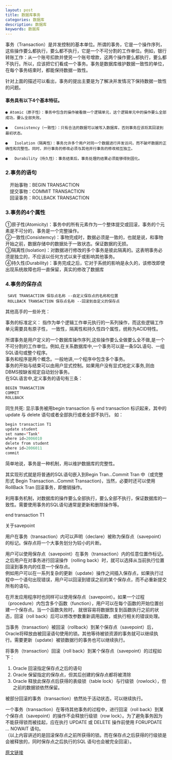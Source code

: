 ```yaml
---
layout: post
title: 数据库事务
categories: 数据库
description: 数据库
keywords: 数据库
---
```


事务（Transaction）是并发控制的基本单位。所谓的事务，它是一个操作序列，这些操作要么都执行，要么都不执行，它是一个不可分割的工作单位。例如，银行转账工作：从一个账号扣款并使另一个账号增款，这两个操作要么都执行，要么都不执行。所以，应该把它们看成一个事务。事务是数据库维护数据一致性的单位，在每个事务结束时，都能保持数据一致性。

针对上面的描述可以看出，事务的提出主要是为了解决并发情况下保持数据一致性的问题。

#### 事务具有以下4个基本特征。

	● Atomic（原子性）：事务中包含的操作被看做一个逻辑单元，这个逻辑单元中的操作要么全部成功，要么全部失败。

	●   Consistency（一致性）：只有合法的数据可以被写入数据库，否则事务应该将其回滚到最初状态。

	●   Isolation（隔离性）：事务允许多个用户对同一个数据进行并发访问，而不破坏数据的正确性和完整性。同时，并行事务的修改必须与其他并行事务的修改相互独立。

	●   Durability（持久性）：事务结束后，事务处理的结果必须能够得到固化。


### 2.事务的语句
　开始事物：BEGIN TRANSACTION  
　提交事物：COMMIT TRANSACTION  
　回滚事务：ROLLBACK TRANSACTION  
### 3.事务的4个属性
  ①原子性(Atomicity)：事务中的所有元素作为一个整体提交或回滚，事务的个元素是不可分的，事务是一个完整操作。  
  ②一致性(Consistemcy)：事物完成时，数据必须是一致的，也就是说，和事物开始之前，数据存储中的数据处于一致状态。保证数据的无损。  
  ③隔离性(Isolation)：对数据进行修改的多个事务是彼此隔离的。这表明事务必须是独立的，不应该以任何方式以来于或影响其他事务。  
  ④持久性(Durability)：事务完成之后，它对于系统的影响是永久的，该修改即使出现系统故障也将一直保留，真实的修改了数据库  
### 4.事务的保存点
     SAVE TRANSACTION 保存点名称 --自定义保存点的名称和位置  
     ROLLBACK TRANSACTION 保存点名称 --回滚到自定义的保存点  

 

 其他高手的一些补充：

 事务的标准定义： 指作为单个逻辑工作单元执行的一系列操作，而这些逻辑工作单元需要具有原子性，  一致性，隔离性和持久性四个属性，统称为ACID特性。

所谓事务是用户定义的一个数据库操作序列,这些操作要么全做要么全不做,是一个不可分割的工作单位。例如,在关系数据库中,一个事务可以是一条SQL语句、一组SQL语句或整个程序。   
事务和程序是两个概念。一般地讲,一个程序中包含多个事务。  
事务的开始与结束可以由用户显式控制。如果用户没有显式地定义事务,则由DBMS按缺省规定自动划分事务。  
在SQL语言中,定义事务的语句有三条：
```java 
BEGIN TRANSACTION 
COMMIT 
ROLLBACK
```

同生共死:
显示事务被用begin transaction 与 end transaction 标识起来，其中的 update 与 delete 语句或者全部执行或者全部不执行。 如：  
```java
begin transaction T1
update student
set name='Tank'
where id=2006010
delete from student
where id=2006011
commit
```
简单地说，事务是一种机制，用以维护数据库的完整性。  

其实现形式就是将普通的SQL语句嵌入到Begin Tran...Commit Tran 中（或完整形式 Begin Transaction...Commit Transaction)，当然，必要时还可以使用RollBack Tran 回滚事务，即撤销操作。

利用事务机制，对数据库的操作要么全部执行，要么全部不执行，保证数据库的一致性。需要使用事务的SQL语句通常是更新和删除操作等。

end transaction T1



关于savepoint

用户在事务（transaction）内可以声明（declare）被称为保存点（savepoint）的标记。保存点将一个大事务划分为较小的片断。  

用户可以使用保存点（savepoint）在事务（transaction）内的任意位置作标记。之后用户在对事务进行回滚操作（rolling back）时，就可以选择从当前执行位置回滚到事务内的任意一个保存点。  
例如用户可以在一系列复杂的更新（update）操作之间插入保存点，如果执行过程中一个语句出现错误，用户可以回滚到错误之前的某个保存点，而不必重新提交所有的语句。  

在开发应用程序时也同样可以使用保存点（savepoint）。如果一个过程（procedure）内包含多个函数（function），用户可以在每个函数的开始位置创建一个保存点。当一个函数失败时， 就很容易将数据恢复到函数执行之前的状态，回滚（roll back）后可以修改参数重新调用函数，或执行相关的错误处理。

当事务（transaction）被回滚（rollback）到某个保存点（savepoint）后，Oracle将释放由被回滚语句使用的锁。其他等待被锁资源的事务就可以继续执行。需要更新（update）被锁数据行的事务也可以继续执行。

将事务（transaction）回滚（roll back）到某个保存点（savepoint）的过程如
下：
1. Oracle 回滚指定保存点之后的语句  
2. Oracle 保留指定的保存点，但其后创建的保存点都将被清除  
3. Oracle 释放此保存点后获得的表级锁（table lock）与行级锁（rowlock），但之前的数据锁依然保留。  

被部分回滚的事务（transaction）依然处于活动状态，可以继续执行。

一个事务（transaction）在等待其他事务的过程中，进行回滚（roll back）到某个保存点（savepoint）的操作不会释放行级锁（row lock）。为了避免事务因为不能获得锁而被挂起，应在执行 UPDATE 或 DELETE 操作前使用 FORUPDATE ... NOWAIT 语句。  
（以上内容讲述的是回滚保存点之前所获得的锁。而在保存点之后获得的行级锁是会被释放的，同时保存点之后执行的SQL 语句也会被完全回滚）。

 [原文链接](http://blog.csdn.net/zdwzzu2006/article/details/5947062)